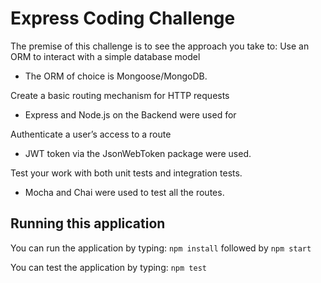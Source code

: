 # Express Coding Challenge
The premise of this challenge is to see the approach you take to:
Use an ORM to interact with a simple database model

- The ORM of choice is Mongoose/MongoDB. 

Create a basic routing mechanism for HTTP requests

- Express and Node.js on the Backend were used for 

Authenticate a user’s access to a route

- JWT token via the JsonWebToken package were used. 


Test your work with both unit tests and integration tests.

- Mocha and Chai were used to test all the routes.



## Running this application
You can run the application by typing:
`npm install` followed by `npm start` 

You can test the application by typing:
`npm test` 



